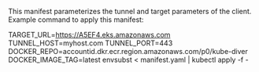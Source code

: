 This manifest parameterizes the tunnel and target parameters of the client. Example command to apply this manifest:

TARGET_URL=https://A5EF4.eks.amazonaws.com TUNNEL_HOST=myhost.com TUNNEL_PORT=443 DOCKER_REPO=accountid.dkr.ecr.region.amazonaws.com/p0/kube-diver DOCKER_IMAGE_TAG=latest envsubst < manifest.yaml | kubectl apply -f -
